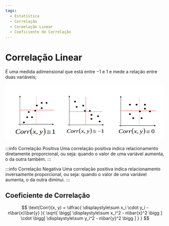 ```yaml
---
tags:
  - Estatística
  - Correlação
  - Coreelação Linear
  - Coeficiente de Correlação
---
```


# Correlação Linear

É uma medida adimensional que está entre $-1$ e $1$ e mede a relação entre duas variáveis;

![Gráficos de Correlação](./images/correlacao.jpg)

:::info Correlação Positiva
Uma correlação positiva indica relacionamento diretamente proporcional, ou seja: quando o valor de uma variável aumenta, o da outra também.
:::

:::info Correlação Negativa
Uma correlação positiva indica relacionamento inversamente proporcional, ou seja: quando o valor de uma variável aumenta, o da outra diminui.
:::

## Coeficiente de Correlação

$$
\text{Corr}(x, y) = \dfrac{
  \displaystyle\sum x_i \cdot y_i - n\bar{x}\bar{y}
}{
  \sqrt{
    \bigg[
      \displaystyle\sum x_i^2 - n\bar{x}^2 \bigg
    ]
    \cdot
    \bigg[
      \displaystyle\sum y_i^2 - n\bar{y}^2 \bigg
    ]
  }
}
$$
